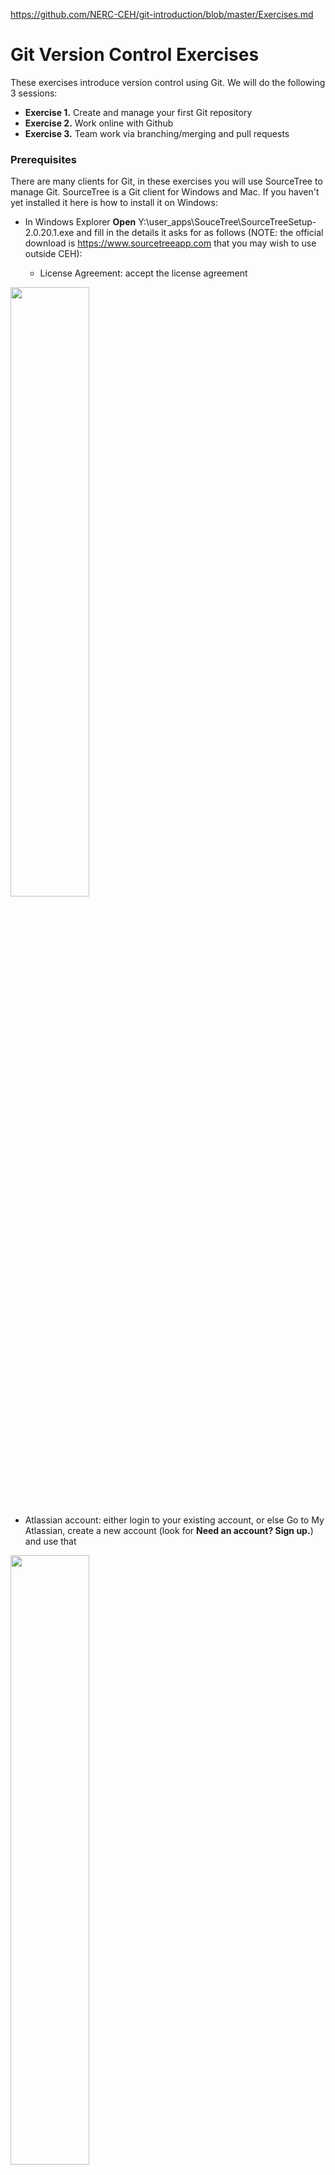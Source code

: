 https://github.com/NERC-CEH/git-introduction/blob/master/Exercises.md

# Git Version Control Exercises

These exercises introduce version control using Git.  We will do the following 3 sessions:

- **Exercise 1.** Create and manage your first Git repository
- **Exercise 2.** Work online with Github
- **Exercise 3.** Team work via branching/merging and pull requests

### Prerequisites
There are many clients for Git, in these exercises you will use SourceTree to manage Git.  SourceTree is a Git client for Windows and Mac.  If you haven't yet installed it here is how to install it on Windows:
- In Windows Explorer **Open** Y:\user_apps\SouceTree\SourceTreeSetup-2.0.20.1.exe and fill in the details it asks for as follows (NOTE: the official download is https://www.sourcetreeapp.com that you may wish to use outside CEH):

  - License Agreement: accept the license agreement
<img src="images/sourcetree_license.png" width="50%">

  - Atlassian account: either login to your existing account, or else Go to My Atlassian, create a new account (look for **Need an account? Sign up.**) and use that
<img src="images/sourcetree_login.png" width="50%">

  - Now **Skip Setup** - we will do everything else in the exercises
<img src="images/sourcetree_skip.png" width="50%">

  - Load SSH Key?: No - this may be a later exercise
<img src="images/sourcetree_ssh.png" width="50%">

  - Mercurial not found: don't worry about this, just select the bottom option **I don't want to use Mercurial** - if you need to know, Mercurial is ....
<img src="images/sourcetree_mercurial.png" width="50%">

  - You are now ready to do the exercises and should have SourceTree installed, open and looking like this:
<img src="images/sourcetree_opened.png" width="50%">

### A note about Git from the command line and Linux users
Git can be used from the command line rather than via a graphical client like SourceTree.  This can be especially useful for linux users and it also provides access to everything that Git can do, which isn't necessarily true of a graphical Git client.  Whilst these exercises use SourceTree, we have included panels of Git commands to illustrate how to achieve the same result from the command line.  These should help you understand the basics within the context of the exercises.  There are great tutorials and documentation out there, here are some links that will help your learning:
- https://git-scm.com/book/en/v2/Getting-Started-The-Command-Line: Command line tutorial, page by page
- https://try.github.io: Interactive command line tutorial
- https://git-scm.com/docs: git command line reference

There is a Terminal Window within Source Tree if you want to try out the command line:  Actions > Open in Terminal

To install Git on Linux use the following:

```
sudo apt-get update
sudo apt-get install git
```

## Exercise 1. Create your first Git repository

This exercise will take you through your first steps of applying version control using Git to a folder and its contents.  You will cover:

- enable git on a folder
- review the status of files in the folder
- repeatedly edit files and add your changes to git
- review changes
- checkout a previous version of your changes

### Step 1.  Create your working project
This step creates project folder with sub-folders and files ready for the rest of the exercise.

- Download <https://github.com/NERC-CEH/git-introduction/raw/master/MyProject.zip> and unzip to a convenient working location.  This provides you with a working folder containing sub-folders and files for you to edit and version control.  You should have something like this:
<img src="images/ex1_0.png"  width="75%">
- The location of the root folder (eg C:\Users\jon\Documents\MyProject) will be needed in Step 2.  

### Step 2.  Enable Git on your new project
This step adds the Git repository to the root of your project folder.

- Open SourceTree
- Press the **Create** button, to show the **Create a repository** form.
- Fill in the fields as follows:
  - **Destination path**: the location of the root folder from step 1 - in otherwords, the folder you want to version control (eg C:\Users\jon\Documents\MyProject)
  - **Name**: a simple name to identify your repository in SourceTree 
  - **Git or Mercurial** drop down: select Git
  - **Create repository on account** drop down: make sure it is **not** selected
<img src="images/ex1_1.png" width="75%">

- Press the **Create** button, to create a Git repository in the root folder of your project
- You should see the following warning, which simply alerts you to the fact that it will add a Git repository to an existing folder, rather than create the folder for you (which is another way of starting your version controlled project) - press **yes** to accept:
<img src="images/ex1_1a.png" width="75%">

- SourceTree will now display the state of your version controlled project, with all files in the **Unstaged files** area:
<img src="images/ex1_unstaged.png" width="75%">

- Also, if you look in the root of your project in Windows Explorer you will now see a new folder called '.git', this is the Git repository (you may need to enable 'Show hidden folders' to see it)
<img src="images/ex1_git_hidden.png" width="75%">

### Step 3. Populate your new repository
Your new Git repository does not yet contain any files to version control, that is all files are currently Untracked.  This is why they have a question mark next to them in the previous image.  This step adds all files of the project into Git.

- Add all these files to the **Staged files** area by pressing the **Stage All** button.  
<img src="images/ex1_stage.PNG" width="75%">

- Note that they are now displayed in the **Staged files** area with green plus icon, indicating they are brand new files ready to be committed to the Git repository
<img src="images/ex1_staged.PNG" width="75%">

- Type in a commit message, eg 'Initial commit to add all project files' and press **Commit**
<img src="images/ex1_commit.png" width="75%">

- All files are committed to the Git repository and both the 'Unstaged files' and 'Staged files' areas are empty
<img src="images/ex1_committed.png" width="75%">

### Step 4.  Edit files and commit changes to Git 
In this step you will edit some files and commit your changes to Git.

- In your favourite text editor, open a couple of the downloaded files (eg elephants/Asian.txt and elephants/African.txt) and make some edits to them.
- In SourceTree, the files you edited are shown in the **Unstaged** area with a yellow '...' icon next to them.  If you highlight one, then your changes are shown:
<img src="images/ex1_unstaged_edits.PNG" width="75%">

- Add to the staging area and commit with a suitable message as you did before.
<img src="images/ex1_staged_edits.png" width="75%">

### Step 5. Review the Git log and checkout a version
In this step you will look at the log of your edits and checkout one of those revisions.

- Repeat Step 4. at least twice to build up a log of changes
- Now take a look at the log in Git by pressing the **Log/History** tab at the bottom
<img src="images/ex1_logs.PNG" width="75%">

- There are 3 panels showing different aspects of the log:
  1. firstly each commit together with its commit message is shown in the top panel
  2. select a commit in the top panel to display which files were edited (bottom left panel)
  3. select a file in the bottom left panel to display its edits (bottom right panel)
<img src="images/ex1_log_panels.png" width="75%">

- you will now checkout one of your versions shown in the log.  When you checkout a specific commit all files in your working copy will be exactly as they were when you comitted those changes.
- on your log, right click an earlier commit (eg in my example 'Added info about elephant trunks') and select **Checkout...** from the context menu:
<img src="images/ex1_checkout.png" width="75%">

- you will see the following warning, for this exercise it is safe to ignore it:
<img src="images/ex1_checkout_warning.png" width="75%">

- the log shows the **HEAD** tag on the commit you just checked out - this indicates all files in your working copy are now as they were when you make that commit.  If you look at the files in that folder you will see all work done after that commit is missing.  This is one way you can return to previous versions of files.
<img src="images/ex1_checkedout.png" width="75%">

- Return to the latest version of your work again by checking out the latest commit of the **master** branch - this is done by right clicking on the **master** and selecting **Checkout...** from the context menu
<img src="images/ex1_checkout_master.png" width="75%">

- You should now be back at your latest edit, with the files in your working folder containing all edits
<img src="images/ex1_checkedout_master.png" width="75%">


### Step 6.  Ignoring files
It is very useful to be able to **not** version control some files in your project.  This is done by adding a file named **.gitignore** to the root folder of your project.  File names and file patterns added to it are ignored by Git.
- create two files in the root your project called **.ignore** and **temporary_file.txt** respectively.  Look at your **Unstaged files** panel in SourceTree.  As expected you see both files ready to be staged and committed:
<img src="images/ex1_gitignore_unstaged.png" width="75%">

- in your favourite text editor open **.gitignore**, add the single line **temporary_file.txt**, save and close.  Return to SourceTree's **Unstaged files** panel (refresh if necessary - f5) and this time only the **.gitignore** file is visible.  This shows that Git is now ignoring the temporary file and it can't be staged or committed to Git.  You can use a file pattern like temp*.* instead to widen the scope of what is ignored:
<img src="images/ex1_gitignore_ignored.png" width="75%">

- stage and commit the .gitignore file

## Exercise 2.  Work on-line with Github
Until now your Git repository has only existed locally inside your project folder.  **Github** is a service that allows you to host your Git repository on-line so you can access it from anywhere, share it, collaborate and more.  We have a NERC-CEH organisation in Github, which you can join and it will provide a private place for you to host your repositories.  In this exercise you will:
  - register with Github
  - join the NERC-CEH organisation
  - create a repository in the NERC-CEH organisation
  - work with the repository locally and synchronise with Github
  
### Step 1.  Create a Github account and join the NERC-CEH organisation
- If you do not yet have an account with Github, open a browser, go to https://github.com and sign up using your CEH e-mail address.  
<img src="images/ex2_signup.png" width="75%">

- You need to join the NERC-CEH organisation, but this is by invitation only.  So, once you have signed-up let us know in the classroom so we can invite you.  If doing this outside the lesson, please e-mail foo@ceh.ac.uk and you will be invited.  Accept the invitation by...???...under profile perhaps...needs checking.

### Step 2.  Create a private repository
- In a browser, go to https://github.com, make sure you are logged in and select the the **New repository ** button to begin creating a new repository
<img src="images/ex2_new.png" width="75%">

- Fill in the form as below and press **Create repository**
  - **Owner**: NERC-CEH
  - **Repository Name**: something brief that describes it
  - **Description**: add a note to say it was created as a tutorial exercise
  - **Public/Private**: select Private, which means you manage who can see it
  - **Initialize repository with README**: tick this box, it is good to have a README at the root of your project
  - **Add .gitignore**: leave this as None, you will add your own from exercise 1
  - **Add a license**: not really applicable in a private repository, but you may want to see what they provide
<img src="images/ex2_new_form.png" width="75%">

- You now have an almost empty repository on Github that should look something like this:
<img src="images/ex2_empty_repo.png" width="75%">

### Step 3.  Download (clone) the Github repository
To start adding and managing files you need to download your Github repository.  This is called **cloning** your repository.

- Go to your repository on Github (eg https://github.com/NERC-CEH/jons_exercise_repo)
  - press the **Clone or download** button
  -  press the **copy to clipboard** button, as shown highlighted below (make sure the URL shown starts with **https** and not **git** - otherwise select **Use HTTPS** nearby):
<img src="images/ex2_clone_copy_url.png" width="75%">

- Open SourceTree and go to **File** > **Clone / New...** > **Clone tab**, and fill in the form like this:
  - **Source Path / URL**: paste the url you just copied from Github (eg https://github.com/NERC-CEH/jons_exercise_repo.git)
  - **Destination Path**: this is the folder where you want to save the repository locally.  For example: C:\Users\jcoop\Documents\repos\jons_exercise_repo - **NOTE**: the final folder named in that path must not yet exist as it will be created by SourceTree (eg jons_exercise_repo), however the rest of the folder structure must already exist (eg C:\Users\jcoop\Documents\repos)
  - **Name**: this is the name that SourceTree will display, keep it the same as the repository name (eg jons_exercise_repo)
  - Press **Clone**
<img src="images/ex2_clone_sourcetree.png" width="75%">

### Step 4.  Add files to your local copy
 - You will now have an empty local copy ready to use - in Sourcetree it looks like this, the same as in Exercise 1:
<img src="images/ex2_cloned_sourcetree.png" width="75%">
 
 - You will now add some files to this repository.  
   - Open Windows Explorer go to the project you created in Exercise 1
   - Copy everything from your Exercise 1 project **EXCEPT the .git folder** into the repository you just created, for example from D:\repos\MyProject\ to D:\repos\jons_exercise_repo\ (alternatively you could start afresh with the contents of the zip from Exercise 1 - https://github.com/NERC-CEH/git-introduction/raw/master/MyProject.zip):
<img src="images/ex2_copy_files.png" width="75%">
<img src="images/ex2_copied_files.png" width="75%">

- Review your repository in source tree, you will see the new files in the Unstaged area - press **Stage all** to stage them:
<img src="images/ex2_edits_unstaged.png" width="75%">

- Commit the staged files with a brief message:
<img src="images/ex2_edits_staged.png" width="75%">

- Now you should see a small **number 1** next to the button called **Push**, near the top.  This indicates you have 1 commit in your local repository that is not **pushed** up to Github.  Each time you commit changes this number will increase:
<img src="images/ex2_push_the_button.png" width="75%">

### Step 5.  Push to Github
- You will now Push your changes to Github.  You don't have to do this with every commit you make.  To Push your changes, click the **Push** button shown above.  You will get the following dialogue.  Just keep just the first row ticked **'Push local master to remote master'** - now finally push it all up to Github by pressing the **Push** button at the bottom of the dialogue:
<img src="images/ex2_push_dialogue.png" width="75%">

- After a short delay, your changes will be pushed to Github and SourceTree will indicate that no Pushes are pending.

- Review your repo on Github (eg https://github.com/NERC-CEH/jons_exercise_repo).  You will see your new files and plenty of ways to explore them and their changes.  But most of all, your project is now safely up on Github and you have a local clone of the repository where you can manage your edits:
<img src="images/ex2_github_pushed.png" width="75%">

## Exercise 3.  Team working
Until now, you have been the only person working on your Github hosted repository.  This may be sufficient for your needs.  However, you may be part of a team where you all need to edit the same code base in a managed way.  In this exercise you will cover:
- branch, merge and checkout - this will allow you to work on a **branch** of your repository (a bit like a copy), merge those branches back into the **master** branch and move between branches
- pulling down changes from your team and resolving conflicts
- creating and accepting pull requests, which is a nice controlled way to merge branches back into the **master** branch

### Step 1.  Form a team
- Team up with at least one other person.  You will work together to see how your changes affect each other.

###  Step 2.  Clone just one team member's repository
- Choose whose repository from Exercise 2 you are all going to work with.
- Those of you who don't yet have that repository locally must clone it.  Follow the instructions from Exercise 2 Step 3 and use the URL of the repository you have chosen to work with.
- Everyone in your team should now have a clone of the same repository.

###  Step 3.  One team member creates a branch, commits some edits and pushes to Github
-  Choose **just one** team member to do this step, but everyone should follow along...

- So far, all your commits have been to the default branch in your Git repository - this branch is called **master**.  You may have already noticed **master** in SourceTree as highlighted here (under the **Log / History** tab):
<img src="images/ex3_branch_master.png" width="75%">

- Create a new branch by pressing the **Branch** button and fill out the dialogue:
  - **New Branch**: the name of the new branch, call it **giraffe**
  - **Commit**: select **Working copy parent**, which means the branch will be created from your current working copy
  - **Checkout New branch**: tick this, it means that your working copy will now refer to the new branch and all your changes and commits go to this new branch
  - Press **Create Branch** to create it
<img src="images/ex3_branch_create.png" width="75%">

- The new branch is shown in SourceTree.  Note that where it is shown on the left under BRANCHES, it is in **bold** with a small circle next to it - this indicates that it (and not **master**) is checked out, so all changes you commit to Git will be on this new branch:
<img src="images/ex3_branch_created.png" width="75%">

- With your new branch **checked out** make some changes - in Windows Explorer create a folder at the root of your project called **giraffes**, within that folder create a new text file called Northern.txt that contains some text about the Northern Giraffe.
<img src="images/ex3_add_giraffe.png" width="75%">

- In SourceTree, stage and commit your edits with a brief message:
<img src="images/ex3_branch_commit.png" width="75%">

- Now **Push** all your changes to Github (as in Exercise 2 Step 5)

###  Step 4.  Team members Pull down new changes
- Now it is the turn of the team members who do not yet have the changes.  
